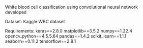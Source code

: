 White blood cell classification using convolutional neural network developed 

Dataset:
Kaggle WBC dataset


Requirements:
keras==2.8.0
matplotlib==3.5.2
numpy==1.22.4
opencv_python==4.5.5.64
pandas==1.4.2
scikit_learn==1.1.1
seaborn==0.11.2
tensorflow==2.8.1
